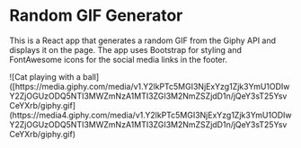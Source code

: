 <h1>Random GIF Generator</h1>
<p>This is a React app that generates a random GIF from the Giphy API and displays it on the page. The app uses Bootstrap for styling and FontAwesome icons for the social media links in the footer.</p>
![Cat playing with a ball]([https://media.giphy.com/media/v1.Y2lkPTc5MGI3NjExYzg1Zjk3YmU1ODIwY2ZjOGUzODQ5NTI3MWZmNzA1MTI3ZGI3M2NmZSZjdD1n/jQeY3sT25YsvCeYXrb/giphy.gif](https://media4.giphy.com/media/v1.Y2lkPTc5MGI3NjExYzg1Zjk3YmU1ODIwY2ZjOGUzODQ5NTI3MWZmNzA1MTI3ZGI3M2NmZSZjdD1n/jQeY3sT25YsvCeYXrb/giphy.gif)
